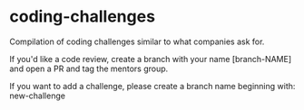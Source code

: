 # coding-challenges

Compilation of coding challenges similar to what companies ask for.


If you'd like a code review, create a branch with your name [branch-NAME] and open a PR and tag the mentors group. 

If you want to add a challenge, please create a branch name beginning with: new-challenge





